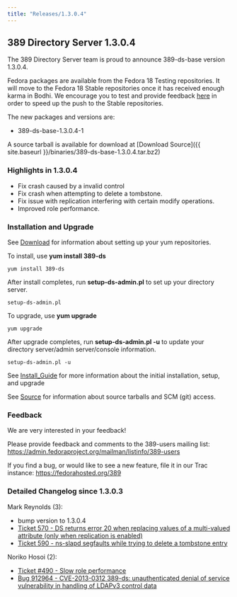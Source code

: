 ```yaml
---
title: "Releases/1.3.0.4"
---
```

389 Directory Server 1.3.0.4
----------------------------

The 389 Directory Server team is proud to announce 389-ds-base version 1.3.0.4.

Fedora packages are available from the Fedora 18 Testing repositories. It will move to the Fedora 18 Stable repositories once it has received enough karma in Bodhi. We encourage you to test and provide feedback [here](https://admin.fedoraproject.org/updates/FEDORA-2013-2485/389-ds-base-1.3.0.4-1.fc18) in order to speed up the push to the Stable repositories.

The new packages and versions are:

-   389-ds-base-1.3.0.4-1

A source tarball is available for download at [Download Source]({{ site.baseurl }}/binaries/389-ds-base-1.3.0.4.tar.bz2)

### Highlights in 1.3.0.4

-   Fix crash caused by a invalid control
-   Fix crash when attempting to delete a tombstone.
-   Fix issue with replication interfering with certain modify operations.
-   Improved role performance.

### Installation and Upgrade

See [Download](../download.html) for information about setting up your yum repositories.

To install, use **yum install 389-ds**

`yum install 389-ds`

After install completes, run **setup-ds-admin.pl** to set up your directory server.

`setup-ds-admin.pl`

To upgrade, use **yum upgrade**

`yum upgrade`

After upgrade completes, run **setup-ds-admin.pl -u** to update your directory server/admin server/console information.

`setup-ds-admin.pl -u`

See [Install\_Guide](../legacy/install-guide.html) for more information about the initial installation, setup, and upgrade

See [Source](../development/source.html) for information about source tarballs and SCM (git) access.

### Feedback

We are very interested in your feedback!

Please provide feedback and comments to the 389-users mailing list: <https://admin.fedoraproject.org/mailman/listinfo/389-users>

If you find a bug, or would like to see a new feature, file it in our Trac instance: <https://fedorahosted.org/389>

### Detailed Changelog since 1.3.0.3

Mark Reynolds (3):

-   bump version to 1.3.0.4
-   [Ticket 570 - DS returns error 20 when replacing values of a multi-valued attribute (only when replication is enabled)](https://fedorahosted.org/389/ticket/570)
-   [Ticket 590 - ns-slapd segfaults while trying to delete a tombstone entry](https://fedorahosted.org/389/ticket/590)

Noriko Hosoi (2):

-   [Ticket \#490 - Slow role performance](https://fedorahosted.org/389/ticket/490)
-   [Bug 912964 - CVE-2013-0312 389-ds: unauthenticated denial of service vulnerability in handling of LDAPv3 control data](https://bugzilla.redhat.com/show_bug.cgi?id=912964)

